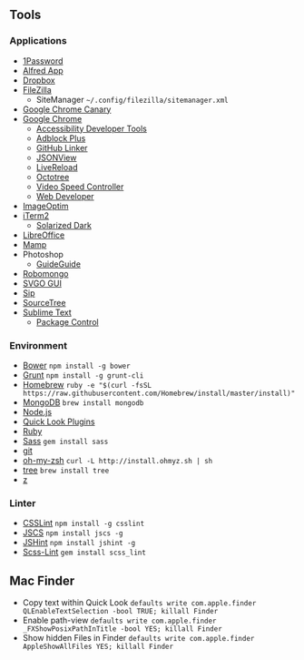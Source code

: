 ## Tools

### Applications
* [1Password](https://agilebits.com/onepassword)
* [Alfred App](http://www.alfredapp.com/)
* [Dropbox](https://www.dropbox.com/)
* [FileZilla](https://filezilla-project.org/)
	* SiteManager `~/.config/filezilla/sitemanager.xml`
* [Google Chrome Canary](https://www.google.de/chrome/browser/canary.html)
* [Google Chrome](http://www.google.com/chrome/)
	* [Accessibility Developer Tools](https://chrome.google.com/webstore/detail/accessibility-developer-t/fpkknkljclfencbdbgkenhalefipecmb)
	* [Adblock Plus](https://adblockplus.org)
	* [GitHub Linker](https://chrome.google.com/webstore/detail/github-linker/jlmafbaeoofdegohdhinkhilhclaklkp)
	* [JSONView](https://chrome.google.com/webstore/detail/jsonview/chklaanhfefbnpoihckbnefhakgolnmc)
	* [LiveReload](http://livereload.com/extensions/)
	* [Octotree](https://chrome.google.com/webstore/detail/octotree/bkhaagjahfmjljalopjnoealnfndnagc)
	* [Video Speed Controller](https://chrome.google.com/webstore/detail/video-speed-controller/nffaoalbilbmmfgbnbgppjihopabppdk)
	* [Web Developer](https://chrome.google.com/webstore/detail/web-developer/bfbameneiokkgbdmiekhjnmfkcnldhhm)
* [ImageOptim](https://imageoptim.com/)
* [iTerm2](https://www.iterm2.com/)
	* [Solarized Dark](http://iterm2colorschemes.com/)
* [LibreOffice](https://de.libreoffice.org/)
* [Mamp](http://www.mamp.info/de/)
* Photoshop
	* [GuideGuide](http://guideguide.me/)
* [Robomongo](http://robomongo.org/)
* [SVGO GUI](https://github.com/svg/svgo-gui)
* [Sip](https://itunes.apple.com/us/app/sip/id507257563)
* [SourceTree](http://www.sourcetreeapp.com/)
* [Sublime Text](http://www.sublimetext.com/)
	* [Package Control](https://packagecontrol.io/installation)

### Environment
* [Bower](http://bower.io/) `npm install -g bower`
* [Grunt](http://gruntjs.com/) `npm install -g grunt-cli`
* [Homebrew](http://brew.sh/) `ruby -e "$(curl -fsSL https://raw.githubusercontent.com/Homebrew/install/master/install)"`
* [MongoDB](https://www.mongodb.org/) `brew install mongodb`
* [Node.js](http://nodejs.org/)
* [Quick Look Plugins](https://github.com/sindresorhus/quick-look-plugins)
* [Ruby](https://www.ruby-lang.org/)
* [Sass](http://sass-lang.com/) `gem install sass`
* [git](http://git-scm.com/)
* [oh-my-zsh](https://github.com/robbyrussell/oh-my-zsh) `curl -L http://install.ohmyz.sh | sh`
* [tree](http://brewformulas.org/Tree) `brew install tree`
* [z](https://github.com/rupa/z)

### Linter
* [CSSLint](https://github.com/CSSLint/csslint) `npm install -g csslint`
* [JSCS](https://github.com/jscs-dev/node-jscs) `npm install jscs -g`
* [JSHint](http://jshint.com/docs/) `npm install jshint -g`
* [Scss-Lint](https://github.com/brigade/scss-lint) `gem install scss_lint`

## Mac Finder
* Copy text within Quick Look `defaults write com.apple.finder QLEnableTextSelection -bool TRUE; killall Finder`
* Enable path-view `defaults write com.apple.finder _FXShowPosixPathInTitle -bool YES; killall Finder`
* Show hidden Files in Finder `defaults write com.apple.finder AppleShowAllFiles YES; killall Finder`
